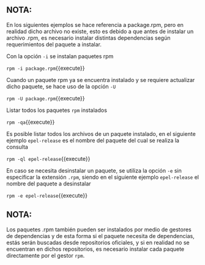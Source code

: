 ## NOTA:
En los siguientes ejemplos se hace referencia a package.rpm, pero en realidad dicho archivo no existe, esto es debido a que antes de instalar un archivo .rpm, es necesario instalar distintas dependencias según requerimientos del paquete a instalar.

Con la opción `-i` se instalan paquetes rpm

`rpm -i package.rpm`{{execute}}

Cuando un paquete rpm ya se encuentra instalado y se requiere actualizar dicho paquete, se hace uso de la opción `-U`

`rpm -U package.rpm`{{execute}}

Listar todos los paquetes `rpm` instalados

`rpm -qa`{{execute}}

Es posible listar todos los archivos de un paquete instalado, en el siguiente ejemplo `epel-release` es el nombre del paquete del cual se realiza la consulta

`rpm -ql epel-release`{{execute}}

En caso se necesita desinstalar un paquete, se utiliza la opción `-e` sin especificar la extensión `.rpm`, siendo en el siguiente ejemplo `epel-release` el nombre del paquete a desinstalar

`rpm -e epel-release`{{execute}}

## NOTA:
Los paquetes .rpm también pueden ser instalados por medio de gestores de dependencias y de esta forma si el paquete necesita de dependencias, estás serán buscadas desde repositorios oficiales, y si en realidad no se encuentran en dichos repositorios, es necesario instalar cada paquete directamente por el gestor `rpm`.
